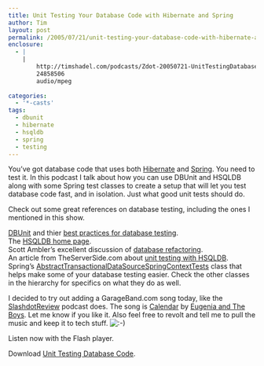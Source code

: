 ```yaml
---
title: Unit Testing Your Database Code with Hibernate and Spring
author: Tim
layout: post
permalink: /2005/07/21/unit-testing-your-database-code-with-hibernate-and-spring/
enclosure:
  - |
    |
        http://timshadel.com/podcasts/Zdot-20050721-UnitTestingDatabaseCode.mp3
        24858506
        audio/mpeg
        
categories:
  - '*-casts'
tags:
  - dbunit
  - hibernate
  - hsqldb
  - spring
  - testing
---
```

You&#8217;ve got database code that uses both [Hibernate][1] and [Spring][2]. You need to test it. In this podcast I talk about how you can use DBUnit and HSQLDB along with some Spring test classes to create a setup that will let you test database code fast, and in isolation. Just what good unit tests should do.

Check out some great references on database testing, including the ones I mentioned in this show.

[DBUnit][3] and thier [best practices for database testing][4].  
The [HSQLDB home page][5].  
Scott Ambler&#8217;s excellent discussion of [database refactoring][6].  
An article from TheServerSide.com about [unit testing with HSQLDB][7].  
Spring&#8217;s [AbstractTransactionalDataSourceSpringContextTests][8] class that helps make some of your database testing easier. Check the other classes in the hierarchy for specifics on what they do as well.

I decided to try out adding a GarageBand.com song today, like the [SlashdotReview][9] podcast does. The song is [Calendar][10] by [Eugenia and The Boys][11]. Let me know if you like it. Also feel free to revolt and tell me to pull the music and keep it to tech stuff. <img src="http://timshadel.com/wp-includes/images/smilies/icon_smile.gif" alt=":-)" class="wp-smiley" />

Listen now with the Flash player.  


Download [Unit Testing Database Code][12].

 [1]: http://hibernate.org
 [2]: http://springframework.org/
 [3]: http://www.dbunit.org/
 [4]: http://www.dbunit.org/bestpractices.html "The DBUnit Framework - Best Practices"
 [5]: http://hsqldb.org/
 [6]: http://www.agiledata.org/essays/databaseRefactoring.html "The Process of Database Refactoring"
 [7]: http://www.theserverside.com/articles/article.tss?l=UnitTesting "Unit-Testing Hibernate with HSQLDB"
 [8]: http://static.springframework.org/spring/docs/1.2.x/api/org/springframework/test/AbstractTransactionalDataSourceSpringContextTests.html
 [9]: http://slashdotreview.com/
 [10]: http://www.garageband.com/artist/eugeniaandtheboys
 [11]: http://www.eugeniaandtheboys.com/
 [12]: http://timshadel.com/podcasts/Zdot-20050721-UnitTestingDatabaseCode.mp3
